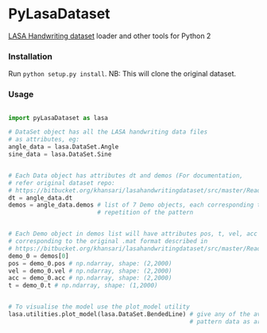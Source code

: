 # PyLasaDataset

[LASA Handwriting dataset](https://bitbucket.org/khansari/lasahandwritingdataset) loader and other tools for Python 2


### Installation 

Run `python setup.py install`. 
NB: This will clone the original dataset.


### Usage

```python

import pyLasaDataset as lasa

# DataSet object has all the LASA handwriting data files 
# as attributes, eg:
angle_data = lasa.DataSet.Angle
sine_data = lasa.DataSet.Sine


# Each Data object has attributes dt and demos (For documentation, 
# refer original dataset repo: 
# https://bitbucket.org/khansari/lasahandwritingdataset/src/master/Readme.txt)
dt = angle_data.dt
demos = angle_data.demos # list of 7 Demo objects, each corresponding to a 
                         # repetition of the pattern


# Each Demo object in demos list will have attributes pos, t, vel, acc 
# corresponding to the original .mat format described in 
# https://bitbucket.org/khansari/lasahandwritingdataset/src/master/Readme.txt
demo_0 = demos[0]
pos = demo_0.pos # np.ndarray, shape: (2,2000)
vel = demo_0.vel # np.ndarray, shape: (2,2000) 
acc = demo_0.acc # np.ndarray, shape: (2,2000)
t = demo_0.t # np.ndarray, shape: (1,2000)


# To visualise the model use the plot_model utility
lasa.utilities.plot_model(lasa.DataSet.BendedLine) # give any of the available 
                                                   # pattern data as argument

```
